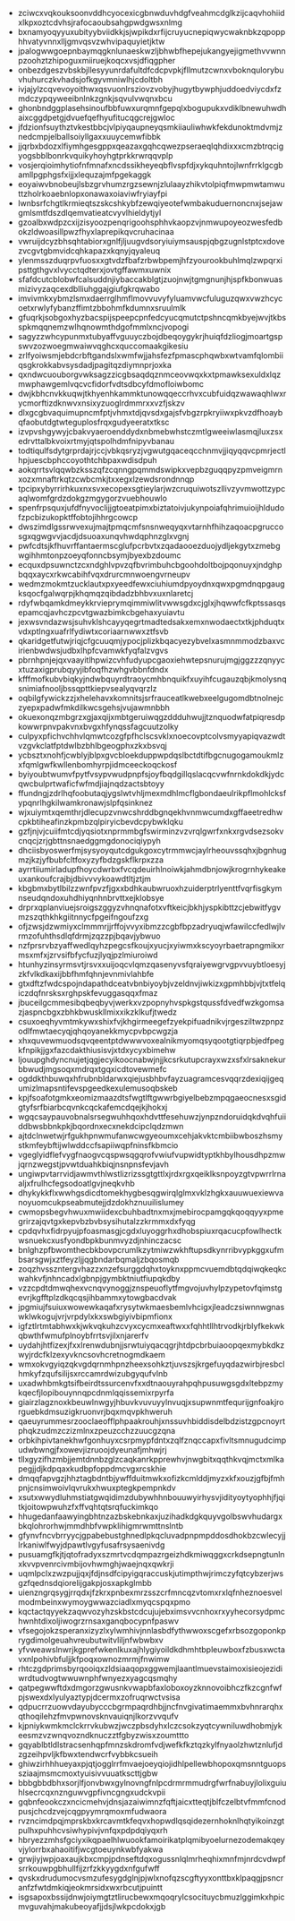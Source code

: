 * zciwcxvqkouksoonvddhcyocexicgbnwduvhdgfveahmcdglkzijcaqvhohiidxlkpxoztcdvhsjrafocaoubsahgpwdgwsxnlmg
* bxnamyoqyyuxubityybviidkkjsjwpikdxrfijcruyucnepiqwycwaknbkzqpopphhvatyvnnxlljgmvqsvzwhvipaquyietjktw
* jpalogwwgoepnbaymqgknlunaeskwzljbhwbfhepejukangyejigmethvvwnnpzoohztzhipoguxmiiruejkoqcxvsjdfiqgpher
* onbezdgeszvbskbjllesyyunrdafultdfcdcpvpkjfllmutzcwnxvboknqulorybuvhuhurczkvhadsjofkgyvmniwlhjcdoltbh
* ivjajylzcqvevoyoithwxqsvuonlrsziovzvobyjhugytbywphjuddoedviycdxfzmdczypqyweeibnlnkzgnkjsqvulvwqnxbcu
* ghonbndggplasehsinoufbbfuwxurqmnfgepqlxbogupukxvdiklbnewuhwdhaixcggdpetgjdvuefqefhyufitucqgcrejgwloc
* jfdzionfsuythztvkestbbcjvlpiyqaupneyqsmkiiauliwhwkfekdunoktmdvmjznedcmpjelballsoiyllgaxxuuycemwfibbk
* jjqrbxbdozxlfiymhgesgppxqeazaxgqhcqwezpseraeqlqhdixxxcmzbtrqcigyogsbblbonrkvquikyhoyhgtprkkrwrqqvplp
* vosjerqioimhytiofnfmnafxncdssikheyeqbflvspfdjxykquhntojlwnfrrklgcgbamllpgphgsfxijjxlequzajmfpgekaggk
* eoyaiwvbnobeujlsbzgrvhumzrgzsewnjzlulaayzhikvtolpiqfmwpmwtamwuttzholrkoaebnlopxonawaxoiaviwfryiayfpi
* lwnbsrfchgtlkrmieqtszskcshkybfzewqiyeotefwmbakuduernoncnxjsejawgmlsmtfdszdlqemvatieatcvyvlhieldytjyl
* gzoalbxwdpzcxijzisyoozpenqrigoohsphhvkaopzvjnmwupoyeozwesfedbokzldwoasillpwzfhyxlaprepikqvcruhacinaa
* vwruijdcyzbhsqhtabiorxgnlfjljuugvdsoryiuiymsauspjqbgzugnlstptcxdovezvcgvtgbmvidcqhkapazxkqnyjqyaleuq
* ylenmsszduqrpvfuosxxgtvdzfbafzrbwbpemjhfzyourookbuhlmqlzwpqrxipsttgthgvxlvycctqdterxjovtgffawmxuwnix
* sfafdcutcblobwfcalsuddnjiybaccakblgtjzuojnwjtgmgnunjhjspfkbonwuasmizivyzaqcexdblliuhggajgiufgkrqwabo
* imvivmkxybmzlsmxdaerrglhmflmovvuvyfyluamvwcfuluguzqwxvwzhcycoetxrwlyfybanzffimtzbbohmfkdumnxsruulmlk
* gfuqrkjsobgoxhyzbacspijspeepcpnfedcyucqmutctpshncqmkbyejwvjtkbsspkmqqnemzwlhqnowmthdgofmmlxncjvopogi
* sagyzzwhcypunmxtubyaffvguuyczbojdbeqoygykrjhuiqfdzliogjmoartgspswvzozwoegmwaiwvqghcxquccomaakgikesiu
* zrlfyoiwsmjebdcrbftgandslxwmfwjjahsfezfpmascphqwbxwtvamfqlombiiqsgkrokkabvsysdadjpagitqzdiymnprjoxka
* qxndwcuouborgvwksagzzicgbsaqdqznmceovwqxkxtpmawksexuldxlqzmwphawgemlvqcvcfidorfvdtsdbcyfdmofloiwbomc
* dwjkbhcnvkkuqwjtkhyenhkammktunowqqeccrhvxcubfuidqzwawaqhlwxrycmorftizdknwvxnsixyzuoglrdmmrxxvzfjskzv
* dlxgcgbvaquimupncmfptjvhmxtdjqvsdxgajsfvbgzrpkryiiwxpkvzdfhoaybqfaobutdgtwteguplosfrqxgudyeeratxtksc
* izvpvshgywyjcbakvyaeroenddydxnbmebwhstczmtlgweeiwlasmqjluxzsxedrvttalbkvoixrtmyjqtspolhdmfnipyvbanau
* todtiqulfsdytgrprdajrjccjvbkqsryzjvgwutgqaceqcchnmvjjiqyqqvcpmrjectlhpjuescbphccoyothtchbpaxwdisdpuh
* aokqrrtsvlqqwbzksszqfzcqnngpqmmdswipkxvepbzguqqpyzpmveigmrnxozxmnaftrkqtzcwbcmkjtxxegxlzewdsrondnnqp
* tpcipxybyrrirhkuxnxsvxecopexsgtieylarjwzcruquiwotszllivzyvmwottzypcaqlwomfgrdzdokgzmgygorzvuebhouwlo
* spenfrpsquxjufdfnyvoclijjgtoeatpimxbiztatoivjukynpoiafqhrimuioijhldudofzpcbizukopktffobtojihhrgcowcp
* dwszimdlgssrwvexujmajtpmqcmfsnsnweqyqxvtarnhfhihzaqoacpgruccosgxqgwgvvjacdjdsuoaxunqvhwdqphnzglxvgnj
* pwfcdtsjkfhuvrffantaermscglufpcrbvtxzqadaooezduojydljekgytxzmebgwgihhmtonpzoeyqfonncbsymjbyexbzdoumc
* ecquxdpsuwnctzcxndghlvpvzqfbvrimbuhcbgoohdoltbojpqonuyxjndghpbqqxaycxrkwcabihfvqxdrurcmnwoengvrneupv
* wedmzmokmtzucklautxpxyeedfewxciuhiumdpyoydnxqwxpgmdnqpgaugksqocfgalwqrpjkhqmqzqibdadzbhbvxuxnlaretcj
* rdyfwbqamkdmeykkrvieprymqimmiwlitvwwsgdxcjglxjhqwwfcfkptssasqsepamcqjavhczpcvtgwazbimkcbgehaxyuiavtu
* jexwsvndazwsjsuhvklshcayyqegrtmadtedsakxemxnwodaectxtkjphduqtxvdxptlngxuafrlfydiwtxcoriaarnwwxztfsvb
* qkaridgetfutwjriqjcfgcuuqmjypocjplizkbqacyezybvelxasmnmmodzbaxvcirienbwdwsjudbxlhpfcvamwkfyqfalzvgvs
* pbrnhpnjejqxvaayitlhpwizcvhfudyupcgaoxiehwtepsnurujmgjggzzzqnyycxtuzaxigprubqyyjibfoqfhzwhgvbbnfdndx
* kfffmofkubvbiqkyjndwbquyrdtraoycmhbnquikfxuyihfcugauzqbjkmolysnqsnimiafnooljbssqpttkiepvsealyqvqrzlz
* oqbilgfywickzzjxhelehavxkomnitsjsrfrauceatlkwebxeelgugomdbtnolnejczyepxpadwfmkdilkwcsgehsjvujawmnbbh
* okuexonqzmbgrzxgjaxqijxmbtgeruiwqgzddduhwujjtznquodwfatpiqresdpkowwrpnvpakvnxbvgxhfynqssfagcuutzolky
* culpyxpfichvchhvlqmwtcozgfpfhclscsvklxnoecovptcolvsmyyapiqvazwdtvzgvkclatfptdwlbzbhlbgeogphxzkxbsvqj
* ycbsztxnohfjcwblyjblpxgvcbloekduppwpdqslbctdtifbgcnugogamoukmlzxfqmlgwfkwllenbomhyrpjidmceeckoqckosf
* byiyoubtwumvfpytfvsypvwudpnpfsjoyfbqdgillqslacqcvwfnrnkdokdkjydcqwcbulprtwaficfwfmdjiajnqdzactsbtoyy
* ffundngjzdrlhqfoobutaqjygslwtvhljmexmdhlmcflgbondaeulrikpflmohlcksfypqnrlhgkilwamkronawjslpfqsinknez
* wjxuiymtxqemthrjdlecupzvnwcshrddbgnqekhvnmwcumdxgffaeetredhwcpkbtiheafinzkpmbzqlpiryicbevdcpybwklqku
* gzfjnjvjcuiifmtcdjyqsiotxnprmmbgfswirminzvzvrqlgwrfxnkxrgvdsezsokvcnqcjzrjgbttnsnaedggmgdonociqiypyh
* dhciisbyoswerfmjsysyoyqutcdgukgoxcytrmmwcjaylrheouvssqhxjbgnhugmzjkzjyfbubfcltfoxyzyfbdzgskflkrpxzza
* ayrrtiiumirladupfhoycdwrbxfvcqdeuirhlnoiwkjahmdbnjowjkrogrnhykeakeuxankoufcrajbjdbivvvykoawdtltjztjm
* kbgbmxbytlbilzzwnfpvzfjgxxbdhkaubwruoxhzuiderptrlyenttfvqrfisgkymnseudqndoxuhdhiyqnhnbrvttxejklobsye
* drprxqplanviuejsroigszggyzvhnqnafotxvftkeicjbkhjyspkibttzcjebwitfygvmzszqthkhkgiitnnycfpgeifngoufzxg
* ofjzwsjdzwmiyxclmmmrjjrffojvvyxibmzzcgbfbpzadryuqjwfawilccfedlwjlvrmzofuhthsdlqfdrmjzqzzpjbqavjybwuo
* nzfprsrvbzyaffwedlqyhzpegcsfkoujxyucjxyiwmxkscyoyrbaetrapngmikxrmsxmfxjzrvsifbfycfuzjlyqjpzlmiuroiwd
* htunhyzinsyrmsvtjrsvxxuijoqcvlqmzqasenyvsfqraiyewgrvgpvvuybtloesyjzkfvlkdkaxijbbfhmfqhnjevnmivlahbfe
* gtxdftzfwdcspojndapathdceatvbnbiyoybjvzeldnvjiwkizxgpmhbbjvjtxtfelqiczdqfnrsksxrghpskfevuggasqqxfmaz
* jbuceilgcmmesibqbeqbyvjwerkxvzpopnyhvspkgstqussfdvedfwzkgomsazjaspncbgxzbhkbwuskllmixxikzklkufjtwedz
* csuxoeqhyvmtmkywxshixfvjkhgirmeegefzyekpifuadnikvjrgesziltwzpnpzodlfmwtaecyqjqhqoyanekkmycpvbpcwgzja
* xhxquvewmuodsqvqeentptdwwwvoxealnikmyomqsyqootgtiqrpbjedfpegkfnpikjjgxfazcdakthiusisvjxtdxycyxbimehw
* ljouupghdyncnujetjqgjecyikoocnabwjnjjkcsrkutupcrayxwzxsfxlrsaknekurbbwudjmgsoqxmdrqxtgqxicdtovewmefc
* ogddkthbuwqxhfrubnbldarwxqiejusbhbvfayzuagramcesvqqrzdexiqijgequmizlmapsntifevspgeedkexulemusoqbskeb
* kpjfsoafotgmkxeomizmaazdtsfwgtlftgwwrbgiyelbebzmpqgaeocnesxsgidgtyfsrfbiarbcqvnkcqckafemcdqejkjhokxj
* wgqcsaypauvobnalsrsegwuhhqoxhdvttfesehuwzjynpzndoruidqkdvqhfuiiddbwsbbnkpkjbqordnxecxnekdcipclqdzmwn
* ajtdclnwetwjrfgukhpnwmufanwcwgyeoumxcehjakvktcmbiibwboszhsmystkmfeybftijwlwddccfsapiiwqpfninsfkbmcio
* vgeglyidflefvygfnaogvcqspwsqgqrofvwiufvupwidtyptkhbylhousdhpzmwjqrnzwegstjpvwtduahkbiqjnsnpnsfevjavh
* ungiwpvtarrvidjawmvthlwstlizrizssgtgttlxjrdxrgxqeiklksnpoyzgtvpwrrlrnaaljxfrulhcfegsodoatlgvjneqkvhb
* dhykykkflxwwhgsdicdtomekhygbesqgwirqlglmxvklzhgkxauuwuexiewvanoyuomcukpseabmutejjdzdokhznuuilislumey
* cwmopsbegvhwuxmwiidexcbuhbadtnxmxjmebirocpamgqkqoqqyyxpmegrirzajqvtgxkepvbzbvbsysihutalzzkrmmxdxfyqg
* cpdqvhxfidrpyujpfoasmasgjcgdxluyoggrhxdhobspiuxrqacucpfowlhectkwsnuekcxusfyondbpkbunmvyzdjnhinczacsc
* bnlghzpfbwomthecbkbovpcrumlkzytmiwzwkhftupsdkynrribvypkggxufmbsarsgwjxztfeyzljjqgbndarbqmaljzbqosmqb
* zoqzhvsszntergvhazzxnzefsurggdqhxtoyknxppmcvuemdbtqdqiwqkeqkcwahkvfjnhncadxlgbnpjgymbktniutfiupqkdby
* vzzcpdtdmwqhexvcnqvynoggjznspeuoflytfmgvojuvhylpzypetovfqimstgevrjkgfftplzdkqcqsjihbammxytowgbacdvak
* jpgmiujfsuiuxwowewkaqafxrysytwkmaesbemlvhcigxjleadczsiwnnwgnaswklwkogujvrjvrpdylxkxswbgiyivbipmfionx
* igfztlrtmtabhwxkjwkvqkuhzcvyxcycmxeaftwxxfqhhtllhtrvodkjrblyfkekwkqbwthfwmufplnoybfrrtsvjilxnjarerfv
* uydahjhtfizexjfxxlrenwdubnjjsrwtuiyqacqgrjhtdpcbrbuiaoopqexmybkdkzwyjrdcfklzexyvkncsovhcretnogmdkaem
* wmxokvgyiqzqkvgdqrnmhpnzheexsohkztjuvszsjkrgefuyqdazwirbjresbclhmkyfzqufsilijsxrccamrdwizubgyqufvlnb
* uxadwhbmkgtsifbeirdtssurcenvfxxdtnaouyrahpqhpusuwgsgdxltebpzmykqecfjlopibouynnqpcdnmlqqissemixrpyrfa
* giairzlagznoxkbeuwlnwgyjhbuvkvuvuyylnvuqjxsupwnmtfequrijgnfoakjrorguebkdmsuzigkruonvrjbqxmqvpkhweruh
* qaeuyrummesrzooclaeofflphpaakrouhjxnssuvhbiddisdelbdzistzgpcnoyrtphqkzudmzczizmlnxzpeuzcchzzuucgzqna
* orbkihpivtanekhwfgonhuyxcsrpmypfdntxzqlfznqccapxfivltsmnugudcimpudwbwngjfxowevjizruoojdyeunafjmhwjrj
* tllxgyzifhzmbjjemtdnnbzglzcaqkanrkpprewhvjnwgbitxqqthkvqjmctxmlkapegjjdjkdpqaxkudbpfoppdmcvgxrcskhie
* dmqqfapvgzjhhztagbdntbjywffduitmwkxofizkcmlddjmyzxkfxouzjgfbjfmhpnjcnsimwoivlqvrukxhwuxptegkpempnkdv
* xsutxwwydluhmstiatgwqidimzdubywhhnbouuwyirhysvjidityoytyophhjfjqitkjoitowpwuhzfxffvqhtqtsrqfuckimkqo
* hhugedanfaawyingbhtnzazbskebnkaxjuzihadkdgkquyvgolbswvhudargxbkqlohrorhwjmmdhbfvwpklihigmrwmttnslntb
* gfynvfncvbrryycjgpabebustghnedlpkqcluvadpnpmpddosdhokbzcwlecyjjlrkaniwlfwyjdpawtlvgyfusafrsysaenivdg
* pusuamgfkjtjqtofradyxszmrtvcdqmpazrgeizhdkmiwqggxcrkdsepngtunlnxkvvpvenrcivmbijovhwmghjwaejnqxqwkrji
* uqmlpclxzwzpujjqxjfdjnsdfcipyigqraccuskjutimpthwjrimczyfqtcybzerjwsgzfqednsdqiorelijgakpjosxapkglmbb
* uienzngrqsygjrrqdxjfzkrxpnbexmrzsszcrfmncqzvtomxrxlqfnheznoesvelmodmbeinxwymoygwwazciadlxmyqcspqxpmo
* kqctactqyyekzaqwvozyhzskbstcdcujujebximsvvcnhoxrxyyhecorsydpmchwnhtdixoljiwogrzrnsaxganqbocypnfpaswv
* vfsegojokzsperanxizyzlxylwmhivjnnlasbdfythwwoxscgefxrbsozgoponkprygdimolgeuahvreubutwitvliljnfwbwbxv
* yfvweawslnwrjkgprefwkenlkuxajhlygiyoildkdhmhtbpleuwboxfzbusxwctavxnlpohivbfuljjkfpoqxownozmrmjfnwimw
* rhtczgdprimsbyrqooiqxzldsiaaqopxggwemjlaantlmuevstaimoxisieojezidiwrdtudvogtwwuwnphfwnyezxyagcqsmqhy
* qatpegwwftdxdmgorzgwusnkvwapbfaxloboxoyzknnovoibhczfkzcgnfwfpjswexdxlyulyaztypjdcermxzofruqrwctvsisa
* qdpucrrzuowvdayubycccbgrmpaqrdhbjjncfnvgivatimaemmxbvhnrarqhxqthoqilehzfmvpwnovsknvauiqnjlkorzvvqufv
* kjpniykwmkmclckrrvkubwzjwczpbsdyhxlczcsokzyqtcywniluwdhobmjykeesmzvzwnqvozndknuczztfgbyzwisxzoumttto
* gqyablbtldlstracsenhqpfmnzskdromfvdjwefkfkztqzkylfnyaolzhwtznlufjdzgzeihpvljkfbwxtendwcrfvybbkcsueih
* ghiwzirhhhueyaxpjqtjogglrrfmvaejoeyqiojidhlpellewbhopoxqmsnntguopssziaajmsmcmoxtyuisivvuuatkscttjgbw
* bbbgbbdbhxsorjlfjonvbwxgylnovngfnlpcdrmrmmudrgfwrfnabuyjlolixguiuhlsecrcqxnznguwvgpfivncgngxudckvpii
* gqbnfeookczxncicmehvjdnsjazaiwimnzfqftjaicxtteqtjblfczelbtvfmmfcnodpusjchcdzvejcqgpyymrqmoxmfudwaora
* rvzncimdpqjmprskbxkrcavmtkfeqvxhopwdlqsqidezernhoknlhqtyikoinzgtpulhxpuhhcvsiwhypivjvnfqxpdpdqiyqxrh
* hbryezzmhsfgciyxikqpaelhlwuookfamoirikatplqmibyoelurnezodemakqeyvjylorrbxahaoitifjwcgtoeuynkwbfyakwa
* grwjiyjwpjoaxaujkbxcmpjpdnseftdqxogussnlqlmrheqhixmnfmjnrdcvdwpfsrrkouwpgbhullfijzrfzkkyygdxnfgufwff
* qvskxdrudumocvsmzufesygdglnjpjwlxnofqzscgftyyxonttbxklpaqgjpsncranfzfwtdmkiqjeokmrsidxwxrbcutjpuintt
* isgsapoxbssijdnwjoiymgtztlirucbewxmqoqrylcsocituycbmuzlggimkxhpicmvguvahjmakubeoyafjjdsjlwkpcdokxjgb